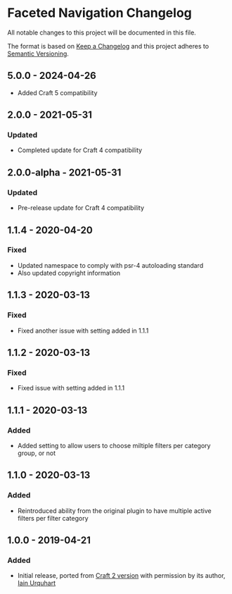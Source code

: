 # Faceted Navigation Changelog

All notable changes to this project will be documented in this file.

The format is based on [Keep a Changelog](http://keepachangelog.com/) and this project adheres to [Semantic Versioning](http://semver.org/).

## 5.0.0 - 2024-04-26
- Added Craft 5 compatibility

## 2.0.0 - 2021-05-31
### Updated
- Completed update for Craft 4 compatibility

## 2.0.0-alpha - 2021-05-31
### Updated
- Pre-release update for Craft 4 compatibility

## 1.1.4 - 2020-04-20
### Fixed
- Updated namespace to comply with psr-4 autoloading standard
- Also updated copyright information

## 1.1.3 - 2020-03-13
### Fixed
- Fixed another issue with setting added in 1.1.1

## 1.1.2 - 2020-03-13
### Fixed
- Fixed issue with setting added in 1.1.1 

## 1.1.1 - 2020-03-13
### Added
- Added setting to allow users to choose miltiple filters per category group, or not 

## 1.1.0 - 2020-03-13
### Added
- Reintroduced ability from the original plugin to have multiple active filters per filter category

## 1.0.0 - 2019-04-21
### Added
- Initial release, ported from [Craft 2 version](https://github.com/iainurquhart/FacetedNav_CraftPlugin) with permission by its author, [Iain Urquhart](https://github.com/iainurquhart)
